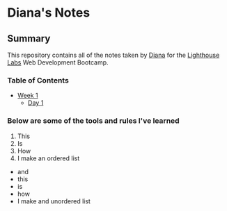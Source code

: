 # Diana's Notes

## Summary

This repository contains all of the notes taken by [Diana](https://github.com/Romadiansky) for the [Lighthouse Labs](https://www.lighthouselabs.ca/) Web Development Bootcamp.

### Table of Contents

* [Week 1](https://github.com/Romadiansky/lighthouse-web-notes/tree/master/Week_1)
  * [Day 1](https://github.com/Romadiansky/lighthouse-web-notes/tree/master/Week_1/Day_1)


### Below are some of the tools and rules I've learned

1. This
2. Is
3. How
4. I make an ordered list

- and
- this
- is
- how
- I make and unordered list
